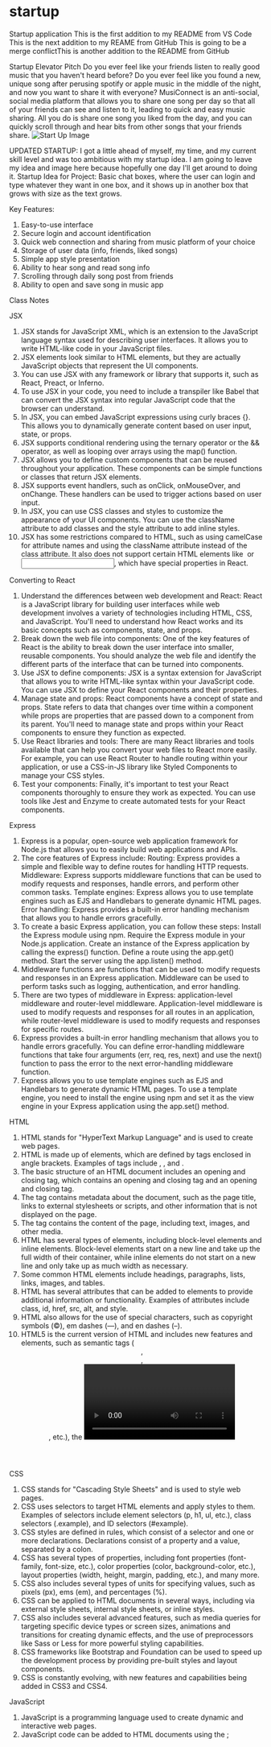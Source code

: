 # startup
Startup application
This is the first addition to my README from VS Code
This is the next addition to my REAME from GitHub
This is going to be a merge conflictThis is another addition to the README from GitHub

Startup Elevator Pitch
Do you ever feel like your friends listen to really good music that you haven't heard before? Do you ever feel like you found a new, unique song after perusing spotify or apple music in the middle of the night, and now you want to share it with everyone? MusiConnect is an anti-social, social media platform that allows you to share one song per day so that all of your friends can see and listen to it, leading to quick and easy music sharing. All you do is share one song you liked from the day, and you can quickly scroll through and hear bits from other songs that your friends share.
![Start Up Image](https://user-images.githubusercontent.com/106703710/215239031-e7e3a7ef-22fc-413c-a13f-0de3fa188add.jpeg)

UPDATED STARTUP:
I got a little ahead of myself, my time, and my current skill level and was too ambitious with my startup idea. I am going to leave my idea and image here because hopefully one day I'll get around to doing it.
Startup Idea for Project:
Basic chat boxes, where the user can login and type whatever they want in one box, and it shows up in another box that grows with size as the text grows.


Key Features:
1. Easy-to-use interface
2. Secure login and account identification
3. Quick web connection and sharing from music platform of your choice
4. Storage of user data (info, friends, liked songs)
5. Simple app style presentation
6. Ability to hear song and read song info
7. Scrolling through daily song post from friends
8. Ability to open and save song in music app


Class Notes

JSX
1. JSX stands for JavaScript XML, which is an extension to the JavaScript language syntax used for describing user interfaces. It allows you to write HTML-like code in your JavaScript files.
2. JSX elements look similar to HTML elements, but they are actually JavaScript objects that represent the UI components.
3. You can use JSX with any framework or library that supports it, such as React, Preact, or Inferno.
4. To use JSX in your code, you need to include a transpiler like Babel that can convert the JSX syntax into regular JavaScript code that the browser can understand.
5. In JSX, you can embed JavaScript expressions using curly braces {}. This allows you to dynamically generate content based on user input, state, or props.
6. JSX supports conditional rendering using the ternary operator or the && operator, as well as looping over arrays using the map() function.
7. JSX allows you to define custom components that can be reused throughout your application. These components can be simple functions or classes that return JSX elements.
8. JSX supports event handlers, such as onClick, onMouseOver, and onChange. These handlers can be used to trigger actions based on user input.
9. In JSX, you can use CSS classes and styles to customize the appearance of your UI components. You can use the className attribute to add classes and the style attribute to add inline styles.
10. JSX has some restrictions compared to HTML, such as using camelCase for attribute names and using the className attribute instead of the class attribute. It also does not support certain HTML elements like <img> or <input>, which have special properties in React.

Converting to React
1. Understand the differences between web development and React: React is a JavaScript library for building user interfaces while web development involves a variety of technologies including HTML, CSS, and JavaScript. You'll need to understand how React works and its basic concepts such as components, state, and props.
2. Break down the web file into components: One of the key features of React is the ability to break down the user interface into smaller, reusable components. You should analyze the web file and identify the different parts of the interface that can be turned into components.
3. Use JSX to define components: JSX is a syntax extension for JavaScript that allows you to write HTML-like syntax within your JavaScript code. You can use JSX to define your React components and their properties.
4. Manage state and props: React components have a concept of state and props. State refers to data that changes over time within a component while props are properties that are passed down to a component from its parent. You'll need to manage state and props within your React components to ensure they function as expected.
5. Use React libraries and tools: There are many React libraries and tools available that can help you convert your web files to React more easily. For example, you can use React Router to handle routing within your application, or use a CSS-in-JS library like Styled Components to manage your CSS styles.
6. Test your components: Finally, it's important to test your React components thoroughly to ensure they work as expected. You can use tools like Jest and Enzyme to create automated tests for your React components.

Express
1. Express is a popular, open-source web application framework for Node.js that allows you to easily build web applications and APIs.
2. The core features of Express include:
  Routing: Express provides a simple and flexible way to define routes for handling HTTP requests.
  Middleware: Express supports middleware functions that can be used to modify requests and responses, handle errors, and perform other common tasks.
  Template engines: Express allows you to use template engines such as EJS and Handlebars to generate dynamic HTML pages.
  Error handling: Express provides a built-in error handling mechanism that allows you to handle errors gracefully.
3. To create a basic Express application, you can follow these steps:
  Install the Express module using npm.
  Require the Express module in your Node.js application.
  Create an instance of the Express application by calling the express() function.
  Define a route using the app.get() method.
  Start the server using the app.listen() method.
4. Middleware functions are functions that can be used to modify requests and responses in an Express application. Middleware can be used to perform tasks such as logging, authentication, and error handling.
5. There are two types of middleware in Express: application-level middleware and router-level middleware. Application-level middleware is used to modify requests and responses for all routes in an application, while router-level middleware is used to modify requests and responses for specific routes.
6. Express provides a built-in error handling mechanism that allows you to handle errors gracefully. You can define error-handling middleware functions that take four arguments (err, req, res, next) and use the next() function to pass the error to the next error-handling middleware function.
7. Express allows you to use template engines such as EJS and Handlebars to generate dynamic HTML pages. To use a template engine, you need to install the engine using npm and set it as the view engine in your Express application using the app.set() method.

HTML
1. HTML stands for "HyperText Markup Language" and is used to create web pages.
2. HTML is made up of elements, which are defined by tags enclosed in angle brackets. Examples of tags include <html>, <head>, and <body>.
3. The basic structure of an HTML document includes an opening and closing <html> tag, which contains an opening and closing <head> tag and an opening and closing <body> tag.
4. The <head> tag contains metadata about the document, such as the page title, links to external stylesheets or scripts, and other information that is not displayed on the page.
5. The <body> tag contains the content of the page, including text, images, and other media.
6. HTML has several types of elements, including block-level elements and inline elements. Block-level elements start on a new line and take up the full width of their container, while inline elements do not start on a new line and only take up as much width as necessary.
7. Some common HTML elements include headings, paragraphs, lists, links, images, and tables.
8. HTML has several attributes that can be added to elements to provide additional information or functionality. Examples of attributes include class, id, href, src, alt, and style.
9. HTML also allows for the use of special characters, such as copyright symbols (&copy;), em dashes (&mdash;), and en dashes (&ndash;).
10. HTML5 is the current version of HTML and includes new features and elements, such as semantic tags (<header>, <footer>, <article>, etc.), the <video> and <audio> elements, and support for responsive design.
  
CSS
1. CSS stands for "Cascading Style Sheets" and is used to style web pages.
2. CSS uses selectors to target HTML elements and apply styles to them. Examples of selectors include element selectors (p, h1, ul, etc.), class selectors (.example), and ID selectors (#example).
3. CSS styles are defined in rules, which consist of a selector and one or more declarations. Declarations consist of a property and a value, separated by a colon. 
4. CSS has several types of properties, including font properties (font-family, font-size, etc.), color properties (color, background-color, etc.), layout properties (width, height, margin, padding, etc.), and many more.
5. CSS also includes several types of units for specifying values, such as pixels (px), ems (em), and percentages (%).
6. CSS can be applied to HTML documents in several ways, including via external style sheets, internal style sheets, or inline styles.
7. CSS also includes several advanced features, such as media queries for targeting specific device types or screen sizes, animations and transitions for creating dynamic effects, and the use of preprocessors like Sass or Less for more powerful styling capabilities.
8. CSS frameworks like Bootstrap and Foundation can be used to speed up the development process by providing pre-built styles and layout components.
9. CSS is constantly evolving, with new features and capabilities being added in CSS3 and CSS4.
  
JavaScript
1. JavaScript is a programming language used to create dynamic and interactive web pages.
2. JavaScript code can be added to HTML documents using the <script> tag, either inline or in an external file.
3. JavaScript has several data types, including numbers, strings, booleans, arrays, and objects.
4. JavaScript includes several operators, such as arithmetic operators (+, -, *, /, %), comparison operators (==, ===, !=, !==, <, <=, >, >=), and logical operators (&&, ||, !).
5. JavaScript includes several control structures, including if/else statements, for loops, while loops, and switch statements.
6. JavaScript includes several built-in functions, such as alert(), prompt(), and console.log().
7. JavaScript includes several methods for working with arrays and objects, such as push(), pop(), shift(), unshift(), splice(), slice(), Object.keys(), and Object.values().
8. JavaScript can be used to manipulate HTML and CSS, such as changing the content of an HTML element or updating the styles of an element.
9. JavaScript frameworks like React and Angular can be used to create more complex web applications.
10. JavaScript also includes several APIs for working with external data sources and services, such as the Fetch API for making HTTP requests and the Geolocation API for working with location data.
11. alert() function: The alert() function is used to display a message in an alert box. 
  a. alert("Hello, world!");
12. prompt() function: The prompt() function is used to display a message in a dialog box that prompts the user to enter some text.
  a. var name = prompt("Please enter your name:");
13. console.log() function: The console.log() function is used to output messages to the console for debugging purposes. 
  a. console.log("Hello, world!");
14. push() method: The push() method is used to add one or more elements to the end of an array. 
  a. var fruits = ["apple", "banana", "orange"];
     fruits.push("grape", "kiwi");
     console.log(fruits);
15. slice() method: The slice() method is used to extract a section of an array and return a new array containing the extracted elements.
  a. var numbers = [1, 2, 3, 4, 5];
     var slice1 = numbers.slice(1, 3);
     var slice2 = numbers.slice(3);
     console.log(slice1); // Output: [2, 3]
     console.log(slice2); // Output: [4, 5]

React
1. React is a JavaScript library for building user interfaces.
2. React uses a component-based architecture to create reusable UI elements.
3. React components can have state and props, which allow them to respond to user interactions and update their appearance accordingly.
4. React uses a virtual DOM to efficiently update the UI without the need for full page reloads.
5. React supports server-side rendering, which can improve page load times and SEO.
6. React can be used with other libraries and frameworks, such as Redux for state management or React Native for building mobile apps.
7. React provides a set of lifecycle methods for components, which allow developers to hook into various stages of a component's existence.
8. React supports a declarative programming model, where developers describe what they want the UI to look like and React takes care of the underlying implementation details.
9. React provides tools for testing components, including a test renderer and utilities for mocking and simulating user interactions.
10. React is maintained by Facebook and has a large and active community of developers, which means there are many resources and tools available for learning and using the library.

Node.js
1. Node.js is an open-source, cross-platform JavaScript runtime environment that allows developers to build server-side applications.
2. It is built on top of the V8 JavaScript engine from Google Chrome and provides an event-driven, non-blocking I/O model that makes it efficient and lightweight.
3. Node.js uses the CommonJS module system, which allows developers to easily share and reuse code.
4. It provides a set of built-in modules, including the HTTP module for building web servers, the File System module for working with the file system, and the Path module for working with file paths.
5. Node.js also has a large ecosystem of third-party modules that can be easily installed using the Node Package Manager (NPM).
6. It is commonly used for building scalable, high-performance web applications, real-time chat applications, and APIs.
7. Node.js is known for its ability to handle a large number of concurrent connections, making it a popular choice for building applications that require high throughput.
8. One of the key benefits of using Node.js is its ability to easily integrate with other technologies, such as databases, front-end frameworks, and cloud services.
9. Node.js supports both synchronous and asynchronous programming models, with asynchronous programming being the recommended approach for building scalable applications.
10. Node.js is not suitable for CPU-intensive tasks, as it is designed to handle I/O-bound tasks that involve a lot of network and file system interactions.
  
MongoDB
1. MongoDB is a document-oriented NoSQL database that provides high performance, scalability, and flexibility for modern applications.
2. It stores data in collections, which are made up of documents that can have different structures and fields.
3. MongoDB uses a flexible schema, allowing developers to easily add new fields or modify the structure of documents as needed.
4. It supports a wide range of data types, including arrays, objects, and embedded documents.
5. MongoDB provides a powerful query language that allows developers to perform complex queries on their data using a variety of operators and functions.
6. It also supports indexing, which allows for faster query performance and can improve overall database performance.
7. MongoDB provides high availability through its built-in replication feature, which automatically synchronizes data across multiple nodes in a cluster.
8. It also provides horizontal scalability through its sharding feature, which allows for data to be distributed across multiple nodes in a cluster.
9. MongoDB has a rich ecosystem of tools and libraries, including drivers for many programming languages, as well as management and monitoring tools.
10. Finally, MongoDB has a strong community of users and contributors, making it a popular choice for modern web applications.

Web Sockets
1. Web Sockets is a protocol that provides a bi-directional, full-duplex communication channel over a single TCP connection between a client and a server.
2. The primary advantage of Web Sockets is that it allows real-time communication between the client and server, which means that data can be sent and received instantly without the need for repeated HTTP requests.
3. Web Sockets are initiated with a handshake between the client and server, after which they can exchange data in real-time using the same connection.
4. Web Sockets are designed to work over the same ports as HTTP and HTTPS (80 and 443 respectively), which makes them compatible with existing web infrastructure.
5. Web Sockets use the WebSocket API, which is available in modern web browsers and can also be used on the server-side using various programming languages.
6. Web Sockets can be used to implement a wide range of real-time applications such as chat applications, multiplayer games, and stock tickers.
7. The WebSocket protocol defines a framing mechanism that allows data to be sent in messages, which can be binary or text.
8. Web Sockets support a variety of different message types including text messages, binary messages, and ping/pong messages for testing connectivity.
9. Web Sockets also support sub-protocols, which are additional protocols that can be layered on top of the WebSocket protocol to provide additional functionality.
10. Web Sockets can be used to improve the performance and user experience of web applications that require real-time communication, and are widely used in modern web development.

Midterm Review Notes
1. @import url("google fonts link here"); - you can use this CSS to load fonts from Google
2. CSS property padding - puts space around the content of selected elements
3. console.log(f(n)) can call a function and output it
4. In HTML div tag creates a division element
5. CSS box model order starting from outside going in - margin, border, padding, content
6. HTML tag for an unordered list - ul
7. Invalid JavaScript function - function f(x) = {}
8. Valid JavaScript functions: const f = (x) => {}; function f(x) {}; const f = function(x) {}
9. Valid ways to include JavaScript in HTML: <script>1+1</script>; <script src='main.js' />; <div onclick='1+1' />
10. Ivalid - <javascript>1+1</javascript>
11. Valid JavaScript object - { n:1 }
12. Invalid: { n=1 }; { "n"=1}; { "n"="1" }
13. DOM textContent property - sets the child text for an element
14. Valid hyperlink HTML - a href='https://c.com'>x
15. Turn only a certain text blue - div.header { color: blue; }
16. Valid JSON - {"x":3}
17. Invalid: {'x':3}; {"x":undefined}; {x:3}
18. Console comman to make a script executable - chmod +x deploy.sh
19. DNS subdomain example - c260.cs.byu.edu
20. To point to another DNS record, use this DNS record type - CNAME

Final Review Notes
1. Port 80 is reserved for - HTTP
2. HTTP status codes in the 300 range are for - content redirects or caching
  300 Multiple Choices: The requested resource has multiple representations, each with its own URL. The client can choose which one to follow.
  301 Moved Permanently: The requested resource has been permanently moved to a new location. The client should update its bookmarks or links to use the new URL.
  302 Found: The requested resource has been temporarily moved to a new location. The client should continue to use the original URL for future requests.
  303 See Other: The requested resource is located at a different URL, and the client should retrieve it using a GET request on that URL.
  304 Not Modified: The requested resource has not been modified since the last time it was requested by the client. The server returns this code to save bandwidth and   improve performance.
  307 Temporary Redirect: The requested resource has been temporarily moved to a new location, and the client should continue to use the original URL for future         requests.
  308 Permanent Redirect: The requested resource has been permanently moved to a new location, and the client should update its bookmarks or links to use the new URL.
3. HTTP status codes in the 400 range are for - client side errors
  400 Bad Request: The server was unable to understand the request sent by the client due to invalid syntax or formatting.
  401 Unauthorized: The client failed to provide valid authentication credentials for a resource that requires authentication.
  403 Forbidden: The server refuses to fulfill the request from the client even though authentication credentials were provided. This could be due to the client not     having proper authorization to access the resource.
  404 Not Found: The server was unable to find the requested resource. This could be due to the resource being moved or deleted, or the URL being incorrect.
  405 Method Not Allowed: The server does not support the HTTP method used in the request, such as GET, POST, PUT, DELETE, etc.
  406 Not Acceptable: The server cannot produce a response that meets the client's requirements for content type, language, or encoding.
  408 Request Timeout: The server timed out while waiting for the client to send a complete request.
  409 Conflict: The server was unable to complete the request because it conflicts with another request or resource.
  410 Gone: The requested resource is no longer available on the server and there is no forwarding address.
  413 Payload Too Large: The server rejected the request because the payload (such as a file or message) was too large.
  415 Unsupported Media Type: The server cannot handle the media type of the request's payload.
4. Standard HTTP headers - content-type, Host, Cookie
5. Not a standard HTTP header- language
6. Cookies allow - a server to store data on the client
7. Hasing stored passwords is important because - it improves security by making the password unreadable
8. What value does WebSocket add to HTTP - it is peer to peer instead of client to server
9. Purposes of JSX - to inject your HTML into your JavaScript, to componentize your HTML, to allow for composability of your HTML
10. Command "NPM install ws" - locks the version of the websocket package for your application, adds the websocket source code to the node_modules directory, adds a dependency to your package.json file
11. You can use fetch in front-end and back-end code - true
12. Linux daemon - executes independent of a user, starts when the computer is rebooted, PM2 is an example of a daemon
